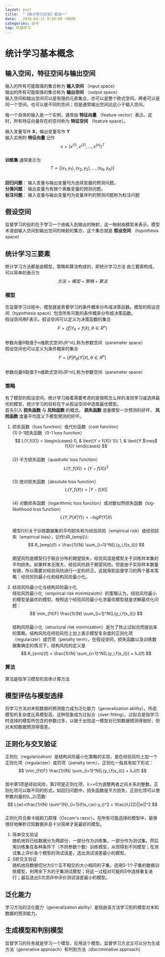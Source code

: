```yaml
---
layout: post
title:  "《统计学习方法》笔记一"
date:   2018-04-11 9:20:00 +0800
categories: 读书
tag: 机器学习
---
```


# 统计学习基本概念 #
## 输入空间，特征空间与输出空间 ##
输入的所有可能取值的集合称为 **输入空间** （input space）   
输出的所有可能取值的集合称为 **输出空间** （output space）  
输入空间和输出空间可以是有限的元素集合，亦可以是整个欧式空间。两者可以是同一个空间，也可以是不同的空间；但是通常输出空间远远小于输入空间。  
  
每一个具体的输入是一个实例，通常由 **特征向量** （feature vector）表示。这时，所有特征向量存在的空间称为 **特征空间** （feature space）。

输入变量写作 **X**，输出变量写作 **Y**  
输入实例的 **特征向量** 记作  
	$$ x=(x^{(1)},x^{(2)},...,x^{(n)})^T $$  
**训练集** 通常表示为  
	$$ T=\lbrace(x_1,y_1),(x_2,y_2),...,(x_N,y_N)\rbrace $$  
**回归问题**： 输入变量与输出变量均为连续变量的预测问题。  
**分类问题**： 输出变量为有限个离散变量的预测问题。  
**标注问题**： 输入变量与输出变量均为变量序列的预测问题称为标注问题  

## 假设空间 ##
监督学习的目的在于学习一个由输入到输出的映射，这一映射由模型来表示。模型术语由输入空间到输出空间的映射的集合，这个集合就是 **假设空间** （hypothesis space）  

## 统计学习三要素 ##
统计学习方法都是由模型，策略和算法构成的，即统计学习方法 由三要素构成，可以简单的表示为  
$$方法 = 模型 + 策略 + 算法$$   
### 模型 ###
在监督学习过程中，模型就是索要学习的条件概率分布或决策函数。模型的假设空间（hypothesis space）包含所有可能的条件概率分布或决策函数。   
假设空间用F表示。假设空间可以定义为决策函数的集合  
	$$ F= \lbrace f|Y_θ=f(X), θ∈R^n \rbrace $$  
参数向量θ取值于n维欧式空间\\(R^n\\),称为参数空间（parameter space）  
假设空间也可以定义为条件概率的集合  
	$$ F= \lbrace P|P_θ(Y|X), θ∈R^n \rbrace $$  
参数向量θ取值于n维欧式空间\\(R^n\\),称为参数空间（parameter space） 
### 策略 ###
有了模型的假设空间，统计学习接着需要考虑的是按照怎么样的准则学习或选择最优的模型，统计学习的目标在于从假设空间中选取最优模型。  
首先引入 **损失函数** 与 **风险函数** 的概念。 **损失函数** 度量模型一次预测的好坏， **风险函数** 度量平均意义下模型预测的好坏。  
1. 损失函数（loss function）或代价函数（cost function）    
(1) 0-1损失函数（0-1 loss function）  
	$$
	L(Y,f(X)) =
	\begin{cases}
	0, & \text{Y = f(X)}  \\\\
	1, & \text{Y $\neq$ f(X)}
	\end{cases}
	$$  
(2) 平方损失函数（quadratic loss function）  
	$$ L(Y,f(X)) = (Y-f(X))^2 $$  
(3) 绝对损失函数（absolute loss function）    
	$$ L(Y,f(X)) = |Y-f(X)| $$  
(4) 对数损失函数（logarithmic loss function）或对数似然损失函数（log-likelihood loss function）    
	$$ L(Y,P(X|Y)) = -log{P(Y|X)} $$  
模型f(X)关于训练数据集的平均损失称为经验风险（empirical risk）或经验损失（empirical loss），记作\\(R_{emp}\\):  
	$$ 
	R_{emp}(f) = \frac{1}{N} \sum_{i=1}^N{L(y_i,f(x_i))}
	$$  
期望风险是模型归于联合分布的期望损失，经验风湿是模型关于训练样本集的平均损失。如果样本无限大，经验风险趋于期望风险。但是由于实际样本数量有限，所以需要对经验风险进行一定的矫正。这就用到监督学习的两个基本策略：经验风险最小化和结构风险最小化。  

2. 经验风险最小化与结构风险最小化  
经验风险最小化（empirical risk minimizaiotn）的策略认为，经验风险最小的模型是最优的模型。按照这个经验风险最小化求最优模型就是求解最优化问题：  
	$$ \min_{f∈F} \frac{1}{N} \sum_{i=1}^N{L(y_i,f(x_i))} $$  
结构风险最小化（structural risk minimization）是为了防止过拟合而提出来的策略。结构风险在经验风险上加上表示模型复杂度的正则化项（regularizer）或罚项（penalty term）。在假设空间，损失函数以及训练数据集确定的情况下，结构风险的定义是  
	$$ R_{srm}(f) =  \frac{1}{N} \sum_{i=1}^N{L(y_i,f(x_i))} + λJ(f) $$  

### 算法 ###
算法是指学习模型的具体计算方法  

## 模型评估与模型选择 ## 
将学习方法对未知数据的预测能力成为泛化能力（generalization ability）。所选模型的复杂度比真模型高，这种现象成为过拟合（over-fitting）。过拟合是指学习时选择的模型所包含的参数过多，以致于出现这一模型对已知数据预测得很好，但对未知数据预测得很差。  

## 正则化与交叉验证
正则化（regularization）是结构风险最小化策略的实现，是在经验风险上加一个正则化项（regularizer）或罚项（penalty term）。正则化一般具有如下形式：  
	$$ \min_{f∈F} \frac{1}{N} \sum_{i=1}^N{L(y_i,f(x_i))} + λJ(f) $$  
其中第1项是经验风险，第2项是正则化项，λ>=0为调整两者之间关系的整数。正则化项可以取不同的形式。如回归问题中，损失函数是平方损失，正则化项可以使参数向量的\(L_2\)范数:
	$$ L(w)=\frac{1}{N} \sum^{N}_{i=1}(f(x_i;w)-y_i)^2 + \frac{λ}{2}||w||^2 $$  
正则化符合奥卡姆剃刀原理（Occam's razor）。在所有可能选择的模型中，能够很好地解析已知数据并且十分简单才是最好的模型。  

1. 简单交叉验证  
随机地将已给数据分为两部分，一部分作为训练集，一部分作为测试集。然后用训练集在各种条件下（不同参数个数）训练模型，从而得到不同模型；在测试集上评价各个模型的测试误差，选出测试误差最小的模型。
2. S折交叉验证  
随机地将数据切分为S个互不相交的大小相同的子集。选用S-1个子集的数据训练模型，利用余下大的子集测试模型；将这一过程对可能的S中选择重复进行；最后选出S次测评中评价测试误差最小的模型。

## 泛化能力 ##
学习方法的泛化能力（generalizaiton ability）是指由该方法学习到的模型对未知数据的预测能力。

## 生成模型和判别模型 ##
监督学习的任务就是学习一个模型，应用这个模型。监督学习方法又可以分为生成方法（generative approach）和判别方法（discriminative approach）
  



 







  